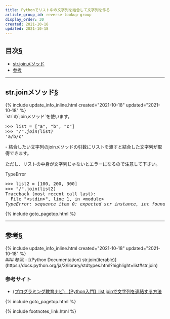 ```yaml
---
title: Pythonでリスト中の文字列を結合して文字列を作る
article_group_id: reverse-lookup-group
display_order: 30
created: 2021-10-18
updated: 2021-10-18
---
```


## <a name="index">目次</a><a class="heading-anchor-permalink" href="#目次">§</a>

<ul id="index_ul">
<li><a href="#str.joinメソッド">str.joinメソッド</a></li>
<li><a href="#参考">参考</a></li>
</ul>

* * *
## <a name="str.joinメソッド">str.joinメソッド</a><a class="heading-anchor-permalink" href="#str.joinメソッド">§</a>
<div class="chapter-updated">{% include update_info_inline.html created="2021-10-18" updated="2021-10-18" %}</div>
`str`の`joinメソッド`を使います。  
<div class="code-box-output no-title">
<pre>
&gt;&gt;&gt; list = ["a", "b", "c"]
&gt;&gt;&gt; <em>"/"</em>.<em class="blue">join(</em>list<em class="blue">)</em>
'a/b/c'
</pre>
</div>
- 結合したい文字列のjoinメソッドの引数にリストを渡すと結合した文字列が取得できます。

ただし、リストの中身が文字列じゃないとエラーになるので注意して下さい。
<div class="code-box-output">
<div class="title">TypeError</div>
<pre>
&gt;&gt;&gt; list2 = [100, 200, 300]
&gt;&gt;&gt; "/".join(list2)
Traceback (most recent call last):
  File "&lt;stdin&gt;", line 1, in &lt;module&gt;
<em>TypeError: sequence item 0: expected str instance, int found</em>
</pre>
</div>

{% include goto_pagetop.html %}

* * *
## <a name="参考">参考</a><a class="heading-anchor-permalink" href="#参考">§</a>
<div class="chapter-updated">{% include update_info_inline.html created="2021-10-18" updated="2021-10-18" %}</div>
### 参照
- [(Python Documentation) str.join(iterable)](https://docs.python.org/ja/3/library/stdtypes.html?highlight=list#str.join)

### 参考サイト
- [(プログラミング教育ナビ) 【Python入門】list joinで文字列を連結する方法](https://programming-study.com/technology/python-list-join/)

{% include goto_pagetop.html %}

{% include footnotes_link.html %}
